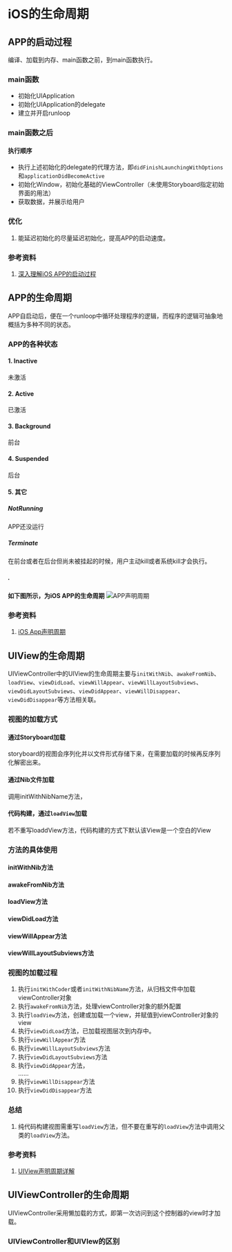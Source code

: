 # iOS的生命周期

## APP的启动过程
编译、加载到内存、main函数之前，到main函数执行。

### main函数

- 初始化UIApplication
- 初始化UIApplication的delegate
- 建立并开启runloop

### main函数之后

#### 执行顺序

- 执行上述初始化的delegate的代理方法，即`didFinishLaunchingWithOptions`和`applicationDidBecomeActive`
- 初始化Window，初始化基础的ViewController（未使用Storyboard指定初始界面的用法）
- 获取数据，并展示给用户

### 优化
1. 能延迟初始化的尽量延迟初始化，提高APP的启动速度。

### 参考资料
1. [深入理解iOS APP的启动过程](https://www.jianshu.com/p/a51fcabc9c71)

## APP的生命周期
APP自启动后，便在一个runloop中循环处理程序的逻辑，而程序的逻辑可抽象地概括为多种不同的状态。
### APP的各种状态

#### 1. Inactive
未激活
#### 2. Active
已激活
#### 3. Background
前台
#### 4. Suspended
后台
#### 5. 其它
##### NotRunning
APP还没运行
##### Terminate
在前台或者在后台但尚未被挂起的时候，用户主动kill或者系统kill才会执行。  

##### .
**如下图所示，为iOS APP的生命周期**
![APP声明周期](https://upload-images.jianshu.io/upload_images/128529-679617e8e1265a9a.jpg)
### 参考资料
1. [iOS App声明周期](https://www.jianshu.com/p/4190418c3994)


## UIView的生命周期  
  
UIViewController中的UIView的生命周期主要与`initWithNib`、`awakeFromNib`、`loadView`、`viewDidLoad`、`viewWillAppear`、`viewWillLayoutSubviews`、
`viewDidLayoutSubviews`、`viewDidAppear`、`viewWillDisappear`、`viewDidDisappear`等方法相关联。

### 视图的加载方式

#### 通过Storyboard加载  
storyboard的视图会序列化并以文件形式存储下来，在需要加载的时候再反序列化解密出来。
#### 通过Nib文件加载  
调用initWithNibName方法，
#### 代码构建，通过`loadView`加载  
若不重写loaddView方法，代码构建的方式下默认该View是一个空白的View

### 方法的具体使用
#### initWithNib方法
#### awakeFromNib方法
#### loadView方法
#### viewDidLoad方法
#### viewWillAppear方法
#### viewWillLayoutSubviews方法

### 视图的加载过程
1. 执行`initWithCoder`或者`initWithNibName`方法，从归档文件中加载viewController对象
2. 执行`awakeFromNib`方法，处理viewController对象的额外配置
3. 执行`loadView`方法，创建或加载一个view，并赋值到viewController对象的view
4. 执行`viewDidLoad`方法，已加载视图层次到内存中。
5. 执行`viewWillAppear`方法
6. 执行`viewWillLayoutSubviews`方法
7. 执行`viewDidLayoutSubviews`方法
8. 执行`viewDidAppear`方法，  
......
9. 执行`viewWillDisappear`方法
10. 执行`viewDidDisappear`方法

### 总结
1. 纯代码构建视图需重写`loadView`方法，但不要在重写的`loadView`方法中调用父类的`loadView`方法。

### 参考资料
1. [UIView声明周期详解](https://bestswifter.com/uiviewlifetime/)

## UIViewController的生命周期
UIViewController采用懒加载的方式，即第一次访问到这个控制器的view时才加载。
### UIViewController和UIVIew的区别
